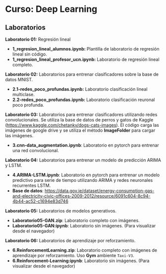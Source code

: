 # Curso: Deep Learning

## Laboratorios

**Laboratorio 01:** Regresión lineal 
*    **1_regresion_lineal_alumnos.ipynb:** Plantilla de laboratorio de regresión lineal sin código.
*    **1_regresion_lineal_profesor_ucn.ipynb:** Laboratorio de regresión lineal completo.

**Laboratorio 02:** Laboratorios para entrenar clasificadores sobre la base de datos MNIST.
*    **2.1-redes_poco_profundas.ipynb:** Laboratorio clasificación lineal multiclase.
*    **2.2-redes_poco_profundas.ipynb:** Laboratorio clasificación reuronal poco profunda.


**Laboratorio 03:** Laboratorios para entrenar clasificadores utilizando redes convolucionales. Se utiliza la base de datos de perros y gatos de Kaggle (https://www.kaggle.com/chetankv/dogs-cats-images). El código carga las imágenes de google drive y se utiliza el método **ImageFolder** para cargar las imágenes.
*    **3.cnn-data_augmentation.ipynb**: Laboratorio en pytorch para entrenar una red convolucional.

**Laboratorio 04:** Laboratorios para entrenar un modelo de predicción ARIMA y LSTM. 
*    **4.ARIMA-LSTM.ipynb**: Laboratorio en pytorch para entrenar un modelo predictivo para serie de tiempo utilizando ARIMA y redes neuronales recurrentes LSTM.
*    **Base de datos**: https://data.gov.ie/dataset/energy-consumption-gas-and-electricity-civic-offices-2009-2012/resource/6091c604-8c94-4b44-ac52-c1694e83d746

**Laboratorio 05:** Laboratorios de modelos generativos.

*    **Laboratorio05-GAN.zip**: Laboratorio completo con imágenes.
*    **Laboratorio05-GAN:ipynb**: Laboratorio sin imágenes. (Para visualizar desde el navegador)

**Laboratorio 06:** Laboratorios de aprendizaje por reforzamiento.

*    **6.ReinforcementLearning.zip**: Laboratorio completo con imágenes de aprendizaje por reforzamiento. Uso **Gym** ambiente `Taxi-V3`.
*    **6.Reinforcement-Learning:ipynb**: Laboratorio sin imágenes. (Para visualizar desde el navegador)
